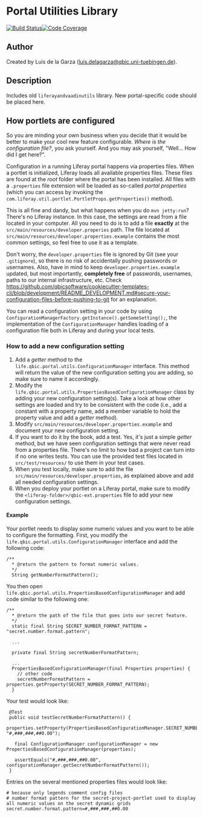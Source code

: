 # Portal Utilities Library
[![Build Status](https://travis-ci.org/qbicsoftware/portal-utils-lib.svg?branch=master)](https://travis-ci.org/qbicsoftware/portal-utils-lib)[![Code Coverage]( https://codecov.io/gh/qbicsoftware/portal-utils-lib/branch/master/graph/badge.svg)](https://codecov.io/gh/qbicsoftware/portal-utils-lib)

## Author
Created by Luis de la Garza (luis.delagarza@qbic.uni-tuebingen.de).

## Description
Includes old `liferayandvaadinutils` library. New portal-specific code should be placed here.

## How portlets are configured
So you are minding your own business when you decide that it would be better to make your cool new feature configurable. *Where is the configuration file?*, you ask yourself. And you may ask yourself, "Well... How did I get here?".

Configuration in a running Liferay portal happens via properties files. When a portlet is initialized, Liferay loads all available properties files. These files are found at the *root* folder where the portal has been installed. All files with a `.properties` file extension will be loaded as so-called *portal properties* (which you can access by invoking the `com.liferay.util.portlet.PortletProps.getProperties()` method).

This is all fine and dandy, but what happens when you do `mvn jetty:run`? There's no Liferay instance. In this case, the settings are read from a file located in your computer. All you need to do is to add a file **exactly** at the `src/main/resources/developer.properies` path. The file located at `src/main/resources/developer.properties.example` contains the most common settings, so feel free to use it as a template. 

Don't worry, the `developer.properties` file is ignored by Git (see your `.gitignore`), so there is no risk of accidentally pushing passwords or usernames. Also, have in mind to keep `developer.properties.example` updated, but most importantly, **completely free** of passwords, usernames, paths to our internal infrastructure, etc. Check https://github.com/qbicsoftware/cookiecutter-templates-cli/blob/development/README_DEVELOPMENT.md#secure-your-configuration-files-before-pushing-to-git for an explanation.

You can read a configuration setting in your code by using `ConfigurationManagerFactory.getInstance().getSomeSetting();`, the implementation of the `ConfigurationManager` handles loading of a configuration file both in Liferay and during your local tests.

### How to add a new configuration setting
1. Add a *getter* method to the `life.qbic.portal.utils.ConfigurationManager` interface. This method will return the value of the new configuration setting you are adding, so make sure to name it accordingly.
1. Modify the `life.qbic.portal.utils.PropertiesBasedConfigurationManager` class by adding your new configuration setting(s). Take a look at how other settings are loaded and try to be consistent with the code (i.e., add a constant with a property name, add a member variable to hold the property value and add a *getter* method).
1. Modify `src/main/resources/developer.properties.example` and document your new configuration setting.
1. If you want to do it by the book, add a test. Yes, it's just a simple *getter* method, but we have seen configuration settings that were never read from a properties file. There's no limit to how bad a project can turn into if no one writes tests. You can use the provided test files located in `src/test/resources/` to use them in your test cases.
1. When you test locally, make sure to add the file `src/main/resources/developer.properties`, as explained above and add all needed configuration settings.
1. When you deploy your portlet on a Liferay portal, make sure to modify the `<liferay-folder>/qbic-ext.properties` file to add your new configuration settings.

#### Example
Your portlet needs to display some numeric values and you want to be able to configure the formatting. First, you modify the `life.qbic.portal.utils.ConfigurationManager` interface and add the following code:

```
/**
  * @return the pattern to format numeric values.
  */
  String getNumberFormatPattern();
```

You then open `life.qbic.portal.utils.PropertiesBasedConfigurationManager` and add code similar to the following one:

 ```
 /**
   * @return the path of the file that goes into our secret feature.
   */
   static final String SECRET_NUMBER_FORMAT_PATTERN = "secret.number.format.pattern";
   
   ...
   
   private final String secretNumberFormatPattern;
   
   ...
   PropertiesBasedConfigurationManager(final Properties properties) {
     // other code
     secretNumberFormatPattern = properties.getProperty(SECRET_NUMBER_FORMAT_PATTERN);
   }
 ```
 
Your test would look like:
 
```
 @Test
 public void testSecretNumberFormatPattern() {
   properties.setProperty(PropertiesBasedConfigurationManager.SECRET_NUMBER_FORMAT_PATTERN, "#,###,###,##0.00");
   
   final ConfigurationManager configurationManager = new PropertiesBasedConfigurationManager(properties);
   
   assertEquals("#,###,###,##0.00", configurationManager.getSecretNumberFormatPattern());
 }
```

Entries on the several mentioned properties files would look like:
```
# because only legends comment config files
# number format pattern for the secret-project-portlet used to display all numeric values on the secret dynamic grids
secret.number.format.pattern=#,###,###,##0.00
```